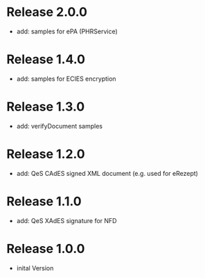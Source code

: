 # Release 2.0.0
- add: samples for ePA (PHRService)

# Release 1.4.0
- add: samples for ECIES encryption

# Release 1.3.0
- add: verifyDocument samples

# Release 1.2.0
- add: QeS CAdES signed XML document (e.g. used for eRezept)

# Release 1.1.0
- add: QeS XAdES signature for NFD

# Release 1.0.0
- inital Version